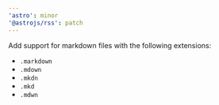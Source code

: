 ```yaml
---
'astro': minor
'@astrojs/rss': patch
---
```


Add support for markdown files with the following extensions:
- `.markdown`
- `.mdown`
- `.mkdn`
- `.mkd`
- `.mdwn`
